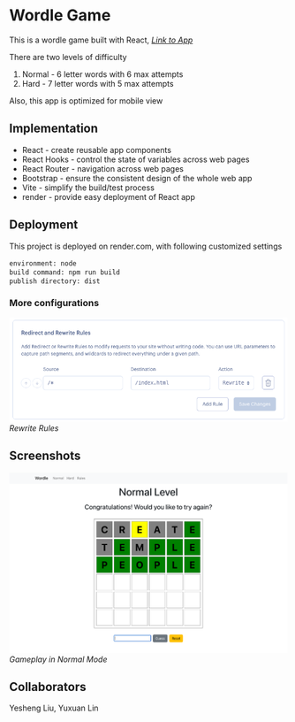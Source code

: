 # Wordle Game

This is a wordle game built with React, *[Link to App](https://yesheng-liu-yuxuan-lin-project2.onrender.com/)*

There are two levels of difficulty
1. Normal - 6 letter words with 6 max attempts
2. Hard - 7 letter words with 5 max attempts

Also, this app is optimized for mobile view

## Implementation

* React - create reusable app components
* React Hooks - control the state of variables across web pages
* React Router - navigation across web pages
* Bootstrap - ensure the consistent design of the whole web app
* Vite - simplify the build/test process
* render - provide easy deployment of React app

## Deployment

This project is deployed on render.com, with following customized settings

```
environment: node
build command: npm run build
publish directory: dist
```

### More configurations
![render-config](./screenshots/render-config.png)
*Rewrite Rules*

## Screenshots
![demo-gameplay](./screenshots/demo-gameplay.png)
*Gameplay in Normal Mode*

## Collaborators
Yesheng Liu, Yuxuan Lin
